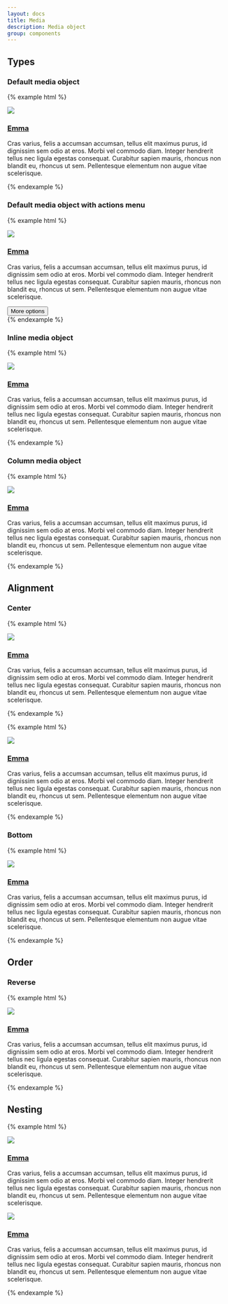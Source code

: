 ```yaml
---
layout: docs
title: Media
description: Media object
group: components
---
```

## Types ##
### Default media object ###
{% example html %}
<article class="sv-media">
   <div class="sv-media__figure">
      <a href="#">
         <img class="sv-image sv-image--small" src="https://placehold.it/400x400.png">
      </a>
   </div>
   <div class="sv-media__body">
      <h3 class="sv-font">
         <a class="sv-link sv-link--title" href="#">Emma</a>
      </h3>
      <p class="sv-font">
         Cras varius, felis a accumsan accumsan, tellus elit maximus purus, id dignissim sem odio at eros.
         Morbi vel commodo diam. Integer hendrerit tellus nec ligula egestas consequat. Curabitur sapien mauris, rhoncus non blandit eu, rhoncus ut sem. Pellentesque elementum non augue vitae scelerisque.
      </p>
   </div>
</article>
{% endexample %}

### Default media object with actions menu ###
{% example html %}
<article class="sv-media">
   <div class="sv-media__figure">
      <a href="#">
         <img class="sv-image sv-image--small" src="https://placehold.it/400x400.png">
      </a>
   </div>
   <div class="sv-media__body">
      <h3 class="sv-font">
         <a class="sv-link sv-link--title" href="#">Emma</a>
      </h3>
      <p class="sv-font">
         Cras varius, felis a accumsan accumsan, tellus elit maximus purus, id dignissim sem odio at eros.
         Morbi vel commodo diam. Integer hendrerit tellus nec ligula egestas consequat. Curabitur sapien mauris, rhoncus non blandit eu, rhoncus ut sem. Pellentesque elementum non augue vitae scelerisque.
      </p>
   </div>
   <div class="sv-media__actions">
      <button type="button" class="sv-button sv-button--dropdown sv-dropdown__toggle" aria-haspopup="true" title="More options">
         <i class="sv-icon--dropdown-menu" aria-hidden="true"></i>
         <span class="sv-assistive-text">More options</span>
      </button>
   </div>
</article>
{% endexample %}

### Inline media object ###
{% example html %}
<article class="sv-media">
   <div class="sv-media__figure">
      <a href="#">
         <img class="sv-image sv-image--small" src="https://placehold.it/400x400.png">
      </a>
   </div>
   <div class="sv-media__body sv-media__body--inline">
      <h3 class="sv-font">
         <a class="sv-link sv-link--title" href="#">Emma</a>
      </h3>
      <p class="sv-font">
         Cras varius, felis a accumsan accumsan, tellus elit maximus purus, id dignissim sem odio at eros.
         Morbi vel commodo diam. Integer hendrerit tellus nec ligula egestas consequat. Curabitur sapien mauris, rhoncus non blandit eu, rhoncus ut sem. Pellentesque elementum non augue vitae scelerisque.
      </p>
   </div>
</article>
{% endexample %}

### Column media object ###
{% example html %}
<article class="sv-media sv-media--column">
   <div class="sv-media__figure">
      <a href="#">
         <img class="sv-image" src="https://placehold.it/200x200.png">
      </a>
   </div>
   <div class="sv-media__body">
      <h3 class="sv-font">
         <a class="sv-link sv-link--title" href="#">Emma</a>
      </h3>
      <p class="sv-font">
         Cras varius, felis a accumsan accumsan, tellus elit maximus purus, id dignissim sem odio at eros.
         Morbi vel commodo diam. Integer hendrerit tellus nec ligula egestas consequat. Curabitur sapien mauris, rhoncus non blandit eu, rhoncus ut sem. Pellentesque elementum non augue vitae scelerisque.
      </p>
   </div>
</article>
{% endexample %}

## Alignment ##

### Center ###
{% example html %}
<article class="sv-media sv-media--center">
   <div class="sv-media__figure">
      <a href="#">
         <img class="sv-image sv-image--small" src="https://placehold.it/400x400.png">
      </a>
   </div>
   <div class="sv-media__body">
      <h3 class="sv-font">
         <a class="sv-link sv-link--title" href="#">Emma</a>
      </h3>
      <p class="sv-font">
         Cras varius, felis a accumsan accumsan, tellus elit maximus purus, id dignissim sem odio at eros.
         Morbi vel commodo diam. Integer hendrerit tellus nec ligula egestas consequat. Curabitur sapien mauris, rhoncus non blandit eu, rhoncus ut sem. Pellentesque elementum non augue vitae scelerisque.
      </p>
   </div>
</article>
{% endexample %}

{% example html %}
<article class="sv-media sv-media--column sv-media--center">
   <div class="sv-media__figure">
      <a href="#">
         <img class="sv-image" src="https://placehold.it/200x200.png">
      </a>
   </div>
   <div class="sv-media__body">
      <h3 class="sv-font">
         <a class="sv-link sv-link--title" href="#">Emma</a>
      </h3>
      <p class="sv-font">
         Cras varius, felis a accumsan accumsan, tellus elit maximus purus, id dignissim sem odio at eros.
         Morbi vel commodo diam. Integer hendrerit tellus nec ligula egestas consequat. Curabitur sapien mauris, rhoncus non blandit eu, rhoncus ut sem. Pellentesque elementum non augue vitae scelerisque.
      </p>
   </div>
</article>
{% endexample %}

### Bottom ###
{% example html %}
<article class="sv-media sv-media--bottom">
   <div class="sv-media__figure">
      <a href="#">
         <img class="sv-image sv-image--small" src="https://placehold.it/400x400.png">
      </a>
   </div>
   <div class="sv-media__body">
      <h3 class="sv-font">
         <a class="sv-link sv-link--title" href="#">Emma</a>
      </h3>
      <p class="sv-font">
         Cras varius, felis a accumsan accumsan, tellus elit maximus purus, id dignissim sem odio at eros.
         Morbi vel commodo diam. Integer hendrerit tellus nec ligula egestas consequat. Curabitur sapien mauris, rhoncus non blandit eu, rhoncus ut sem. Pellentesque elementum non augue vitae scelerisque.
      </p>
   </div>
</article>
{% endexample %}

## Order ##

### Reverse ###
{% example html %}
<article class="sv-media sv-media--reverse">
   <div class="sv-media__figure">
      <a href="#">
         <img class="sv-image sv-image--small" src="https://placehold.it/400x400.png">
      </a>
   </div>
   <div class="sv-media__body">
      <h3 class="sv-font">
         <a class="sv-link sv-link--title" href="#">Emma</a>
      </h3>
      <p class="sv-font">
         Cras varius, felis a accumsan accumsan, tellus elit maximus purus, id dignissim sem odio at eros.
         Morbi vel commodo diam. Integer hendrerit tellus nec ligula egestas consequat. Curabitur sapien mauris, rhoncus non blandit eu, rhoncus ut sem. Pellentesque elementum non augue vitae scelerisque.
      </p>
   </div>
</article>
{% endexample %}

## Nesting ##

{% example html %}
<article class="sv-media">
   <div class="sv-media__figure">
      <a href="#">
         <img class="sv-image sv-image--small" src="https://placehold.it/400x400.png">
      </a>
   </div>
   <div class="sv-media__body">
      <h3 class="sv-font">
         <a class="sv-link sv-link--title" href="#">Emma</a>
      </h3>
      <p class="sv-font">
         Cras varius, felis a accumsan accumsan, tellus elit maximus purus, id dignissim sem odio at eros.
         Morbi vel commodo diam. Integer hendrerit tellus nec ligula egestas consequat. Curabitur sapien mauris, rhoncus non blandit eu, rhoncus ut sem. Pellentesque elementum non augue vitae scelerisque.
      </p>
      <article class="sv-media">
         <div class="sv-media__figure">
            <a href="#">
               <img class="sv-image sv-image--small" src="https://placehold.it/400x400.png">
            </a>
         </div>
         <div class="sv-media__body">
            <h3 class="sv-font">
               <a class="sv-link sv-link--title" href="#">Emma</a>
            </h3>
            <p class="sv-font">
               Cras varius, felis a accumsan accumsan, tellus elit maximus purus, id dignissim sem odio at eros.
               Morbi vel commodo diam. Integer hendrerit tellus nec ligula egestas consequat. Curabitur sapien mauris, rhoncus non blandit eu, rhoncus ut sem. Pellentesque elementum non augue vitae scelerisque.
            </p>
         </div>
      </article>
   </div>
</article>
{% endexample %}

